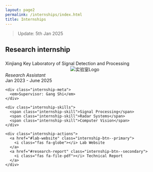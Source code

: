 ```yaml
---
layout: page2
permalink: /internships/index.html
title: Internships
---
```


> Update: 5th Jan 2025

## Research internship

<div class="internship-company">
      <h3 class="fas fa-university"></h3>
      Xinjiang Key Laboratory of Signal Detection and Processing
    </div>

<div class="internship-visual" style="display: flex; justify-content: center;">
    <img src="https://zhangtianze.com/images/lab.jpg" 
         alt="实验室Logo"
         style="max-width: 100%; height: auto;">
</div>
   
  <div class="internship-details">
    <i class="internship-role">Research Assistant</i>
    
  <div class="internship-container">
    <div class="internship-period">Jan 2023 - June 2025</div>
    
    <div class="internship-meta">
      <em>Supervisor: Gang Shi</em>
    </div>

    <div class="internship-skills">
      <span class="internship-skill">Signal Processing</span>
      <span class="internship-skill">Radar Systems</span>
      <span class="internship-skill">Computer Vision</span>
    </div>

    <div class="internship-actions">
      <a href="#lab-website" class="internship-btn--primary">
        <i class="fas fa-globe"></i> Lab Website
      </a>
      <a href="#research-report" class="internship-btn--secondary">
        <i class="fas fa-file-pdf"></i> Technical Report
      </a>
    </div>
  </div>
</div>

